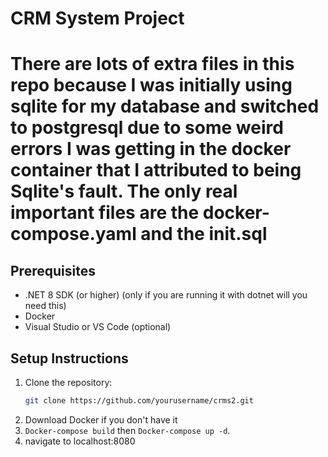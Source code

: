 # CRM System Project
# There are lots of extra files in this repo because I was initially using sqlite for my database and switched to postgresql due to some weird errors I was getting in the docker container that I attributed to being Sqlite's fault. The only real important files are the docker-compose.yaml and the init.sql
## Prerequisites

- .NET 8 SDK (or higher) (only if you are running it with dotnet will you need this)
- Docker
- Visual Studio or VS Code (optional)

## Setup Instructions

1. Clone the repository:
   ```bash
   git clone https://github.com/yourusername/crms2.git
2. Download Docker if you don't have it
3. `Docker-compose build` then `Docker-compose up -d`.
4. navigate to localhost:8080

   
